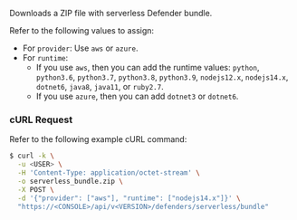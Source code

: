Downloads a ZIP file with serverless Defender bundle.

Refer to the following values to assign:
* For `provider`: Use `aws` or `azure`.
* For `runtime`: 
    * If you use `aws`, then you can add the runtime values: `python`, `python3.6`, `python3.7`, `python3.8`, `python3.9`, `nodejs12.x`, `nodejs14.x`, `dotnet6`, `java8`, `java11`, or `ruby2.7`.
    * If you use `azure`, then you can add `dotnet3` or `dotnet6`.

### cURL Request

Refer to the following example cURL command:

```bash
$ curl -k \
  -u <USER> \
  -H 'Content-Type: application/octet-stream' \
  -o serverless_bundle.zip \
  -X POST \
  -d '{"provider": ["aws"], "runtime": ["nodejs14.x"]}' \
  "https://<CONSOLE>/api/v<VERSION>/defenders/serverless/bundle"